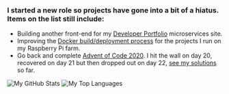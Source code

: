 ### I started a new role so projects have gone into a bit of a hiatus. Items on the list still include:
- Building another front-end for my [Developer Portfolio](https://github.com/RatJuggler/developer-portfolio) microservices site.
- Improving the [Docker build/deployment process](https://github.com/RatJuggler/my-production-docker-build) for the projects I run on my Raspberry Pi farm.
- Go back and complete [Advent of Code 2020](https://adventofcode.com/). I hit the wall on day 20, recovered on day 21 but then dropped out on day 22, [see my solutions](https://github.com/RatJuggler/advent-of-code/tree/master/2020) so far.

![My GitHub Stats](https://github-readme-stats.vercel.app/api?username=RatJuggler&count_private=true)
![My Top Languages](https://github-readme-stats.vercel.app/api/top-langs/?username=RatJuggler&langs_count=8&layout=compact)

<!--
**RatJuggler/RatJuggler** is a ✨ _special_ ✨ repository because its `README.md` (this file) appears on your GitHub profile.

Here are some ideas to get you started:

- 🔭 I’m currently working on ...
- 🌱 I’m currently learning ...
- 👯 I’m looking to collaborate on ...
- 🤔 I’m looking for help with ...
- 💬 Ask me about ...
- 📫 How to reach me: ...
- 😄 Pronouns: ...
- ⚡ Fun fact: ...
-->
